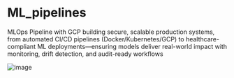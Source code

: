 # ML_pipelines
MLOps Pipeline with GCP building secure, scalable production systems, from automated CI/CD pipelines (Docker/Kubernetes/GCP) to healthcare-compliant ML deployments—ensuring models deliver real-world impact with monitoring, drift detection, and audit-ready workflows



![image](https://github.com/user-attachments/assets/4dabb301-1fee-4329-b368-efc0bd1b7a1f)
